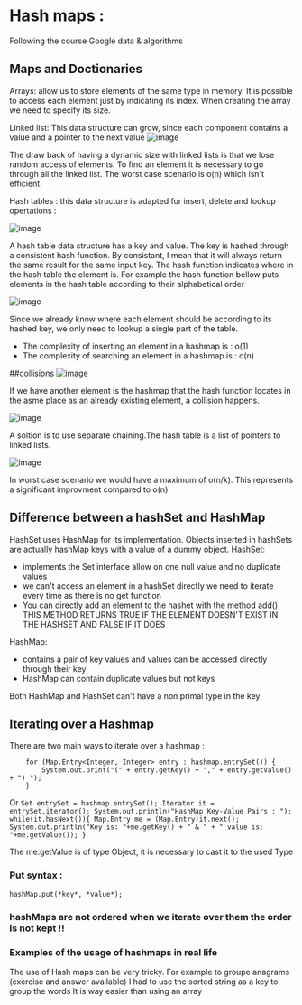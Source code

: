 # Hash maps : 
Following the course Google data &amp; algorithms 

## Maps and Doctionaries
Arrays: allow us to store elements of the same type in memory. It is possible to access each element just by indicating its index.
When creating the array we need to specify its size. 

Linked list: This data structure can grow, since each component contains a value and a pointer to the next value 
![image](https://user-images.githubusercontent.com/42012627/166197844-1f4c34f1-8fee-4b47-9139-98a0dc5837ae.png)

The draw back of having a dynamic size with linked lists is that we lose random access of elements. To find an element it is necessary to go through all the linked list. The worst case scenario is o(n) which isn't efficient. 

Hash tables : 
this data structure is adapted for insert, delete and lookup opertations :

![image](https://user-images.githubusercontent.com/42012627/166198264-43c7e7a6-f0a1-46ac-80f8-f739e99d61e0.png)

A hash table data structure has a key and value. The key is hashed through a consistent hash function. By consistant, I mean that it will always return the same result for the same input key. The hash function indicates where in the hash table the element is. For example the hash function bellow puts elements in the hash table according to their alphabetical order

![image](https://user-images.githubusercontent.com/42012627/166198626-2072c951-f22c-4e2c-b976-e5a8e55040f2.png)

Since we already know where each element should be according to its hashed key, we only need to lookup a single part of the table.
- The complexity of inserting an element in a hashmap is : o(1)
- The complexity of searching an element in a hashmap is : o(n) 

##collisions
![image](https://user-images.githubusercontent.com/42012627/166509166-96cb48d7-8917-4df4-9a60-c39953e234a2.png)

If we have another element is the hashmap that the hash function locates in the asme place as an already existing element, a collision happens.

![image](https://user-images.githubusercontent.com/42012627/166509395-143597cd-3ea1-4c31-948c-717b0716111e.png)

A soltion is to use separate chaining.The hash table is a list of pointers to linked lists.

![image](https://user-images.githubusercontent.com/42012627/166509673-02f47b6b-e8fa-422f-8136-42068b9b72a5.png)

In worst case scenario we would have a maximum of o(n/k). This represents a significant improvment compared to o(n).  

## Difference between a hashSet and HashMap 
HashSet uses HashMap for its implementation. Objects inserted in hashSets are actually hashMap keys with a value of a dummy object. 
HashSet: 
 - implements the Set interface allow on one null value and no duplicate values 
 - we can't access an element in a hashSet directly we need to iterate every time as there is no get function 
 - You can directly add an element to the hashet with the method add(). THIS METHOD RETURNS TRUE IF THE ELEMENT DOESN'T EXIST IN THE HASHSET AND FALSE IF IT DOES

HashMap: 
 - contains a pair of key values and values can be accessed directly through their key 
 - HashMap can contain duplicate values but not keys 

Both HashMap and HashSet can't have a non primal type in the key 

## Iterating over a Hashmap 

There are two main ways to iterate over a hashmap : 
        
        for (Map.Entry<Integer, Integer> entry : hashmap.entrySet()) {
            System.out.print("(" + entry.getKey() + "," + entry.getValue() + ") ");
        }

Or 
        ```
        Set entrySet = hashmap.entrySet();
        Iterator it = entrySet.iterator();
        System.out.println("HashMap Key-Value Pairs : ");
        while(it.hasNext()){
           Map.Entry me = (Map.Entry)it.next();
           System.out.println("Key is: "+me.getKey() + " & " + " value is: "+me.getValue());
       }
        ```

The me.getValue is of type Object, it is necessary to cast it to the used Type

### Put syntax : 
 ```
 hashMap.put(*key*, *value*);
 ```

### hashMaps are not ordered when we iterate over them the order is not kept !! 


### Examples of the usage of hashmaps in real life 

The use of Hash maps can be very tricky. For example to groupe anagrams (exercise and answer available) I had to use the sorted string as a key to group the words 
It is way easier than using an array 
